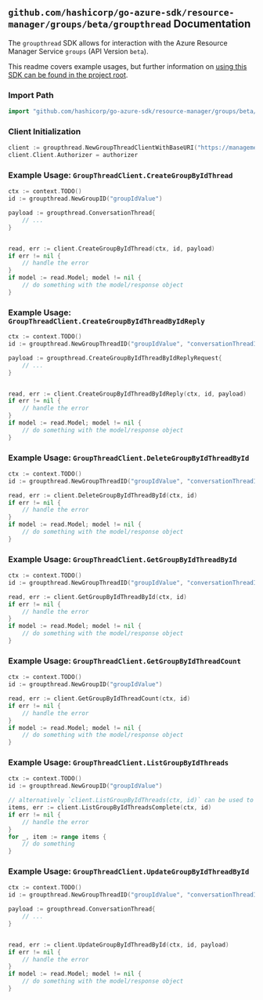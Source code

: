 
## `github.com/hashicorp/go-azure-sdk/resource-manager/groups/beta/groupthread` Documentation

The `groupthread` SDK allows for interaction with the Azure Resource Manager Service `groups` (API Version `beta`).

This readme covers example usages, but further information on [using this SDK can be found in the project root](https://github.com/hashicorp/go-azure-sdk/tree/main/docs).

### Import Path

```go
import "github.com/hashicorp/go-azure-sdk/resource-manager/groups/beta/groupthread"
```


### Client Initialization

```go
client := groupthread.NewGroupThreadClientWithBaseURI("https://management.azure.com")
client.Client.Authorizer = authorizer
```


### Example Usage: `GroupThreadClient.CreateGroupByIdThread`

```go
ctx := context.TODO()
id := groupthread.NewGroupID("groupIdValue")

payload := groupthread.ConversationThread{
	// ...
}


read, err := client.CreateGroupByIdThread(ctx, id, payload)
if err != nil {
	// handle the error
}
if model := read.Model; model != nil {
	// do something with the model/response object
}
```


### Example Usage: `GroupThreadClient.CreateGroupByIdThreadByIdReply`

```go
ctx := context.TODO()
id := groupthread.NewGroupThreadID("groupIdValue", "conversationThreadIdValue")

payload := groupthread.CreateGroupByIdThreadByIdReplyRequest{
	// ...
}


read, err := client.CreateGroupByIdThreadByIdReply(ctx, id, payload)
if err != nil {
	// handle the error
}
if model := read.Model; model != nil {
	// do something with the model/response object
}
```


### Example Usage: `GroupThreadClient.DeleteGroupByIdThreadById`

```go
ctx := context.TODO()
id := groupthread.NewGroupThreadID("groupIdValue", "conversationThreadIdValue")

read, err := client.DeleteGroupByIdThreadById(ctx, id)
if err != nil {
	// handle the error
}
if model := read.Model; model != nil {
	// do something with the model/response object
}
```


### Example Usage: `GroupThreadClient.GetGroupByIdThreadById`

```go
ctx := context.TODO()
id := groupthread.NewGroupThreadID("groupIdValue", "conversationThreadIdValue")

read, err := client.GetGroupByIdThreadById(ctx, id)
if err != nil {
	// handle the error
}
if model := read.Model; model != nil {
	// do something with the model/response object
}
```


### Example Usage: `GroupThreadClient.GetGroupByIdThreadCount`

```go
ctx := context.TODO()
id := groupthread.NewGroupID("groupIdValue")

read, err := client.GetGroupByIdThreadCount(ctx, id)
if err != nil {
	// handle the error
}
if model := read.Model; model != nil {
	// do something with the model/response object
}
```


### Example Usage: `GroupThreadClient.ListGroupByIdThreads`

```go
ctx := context.TODO()
id := groupthread.NewGroupID("groupIdValue")

// alternatively `client.ListGroupByIdThreads(ctx, id)` can be used to do batched pagination
items, err := client.ListGroupByIdThreadsComplete(ctx, id)
if err != nil {
	// handle the error
}
for _, item := range items {
	// do something
}
```


### Example Usage: `GroupThreadClient.UpdateGroupByIdThreadById`

```go
ctx := context.TODO()
id := groupthread.NewGroupThreadID("groupIdValue", "conversationThreadIdValue")

payload := groupthread.ConversationThread{
	// ...
}


read, err := client.UpdateGroupByIdThreadById(ctx, id, payload)
if err != nil {
	// handle the error
}
if model := read.Model; model != nil {
	// do something with the model/response object
}
```
